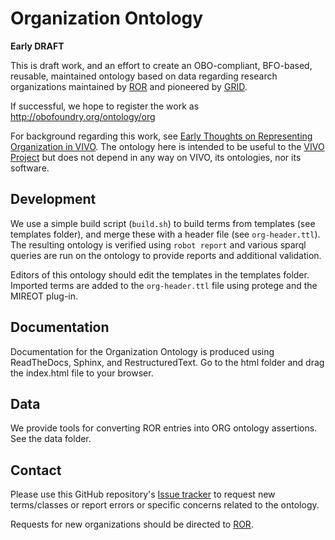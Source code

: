 # Organization Ontology

**Early DRAFT**

This is draft work, and an effort to create an OBO-compliant, BFO-based, reusable, 
maintained ontology based on data regarding research organizations maintained by 
[ROR](http://ror.org) and pioneered by [GRID](http://grid.ac).

If successful, we hope to register the work as http://obofoundry.org/ontology/org

For background regarding this work, see [Early Thoughts on Representing Organization 
in VIVO](http://bit.ly/2EhMdPq).  The ontology here is intended to be useful to
the [VIVO Project](http://vivoweb.org) but does not depend in any way on VIVO, its
ontologies, nor its software.

## Development

We use a simple build script (`build.sh`) to build terms from templates (see templates folder),
and merge these with a header file (see `org-header.ttl`).  The resulting ontology
is verified using `robot report` and various sparql queries are run on the
ontology to provide reports and additional validation.

Editors of this ontology should edit the templates in the templates folder.  Imported terms
are added to the `org-header.ttl` file using protege and the MIREOT plug-in.

## Documentation

Documentation for the Organization Ontology is produced using ReadTheDocs, Sphinx, and
RestructuredText.  Go to the html folder and drag the index.html file to your browser.

## Data

We provide tools for converting ROR entries into ORG ontology assertions.  See the data 
folder.

## Contact

Please use this GitHub repository's 
[Issue tracker](https://github.com/mconlon17/organization-ontology/issues) to request 
new terms/classes or report errors or specific concerns related to the ontology.

Requests for new organizations should be directed to [ROR](https://ror.org).